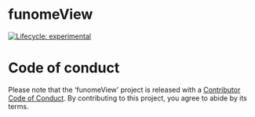 
<!-- README.md is generated from README.Rmd. Please edit that file -->

# funomeView

<!-- badges: start -->

[![Lifecycle:
experimental](https://img.shields.io/badge/lifecycle-experimental-orange.svg)](https://www.tidyverse.org/lifecycle/#experimental)
<!-- badges: end -->

# Code of conduct

Please note that the ‘funomeView’ project is released with a
[Contributor Code of Conduct](CODE_OF_CONDUCT.md). By contributing to
this project, you agree to abide by its terms.
